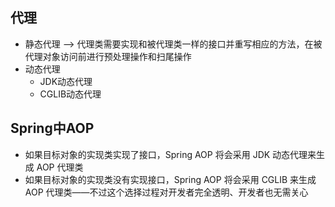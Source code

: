 代理
---
  - 静态代理 --> 代理类需要实现和被代理类一样的接口并重写相应的方法，在被代理对象访问前进行预处理操作和扫尾操作
  - 动态代理
    - JDK动态代理
    - CGLIB动态代理

Spring中AOP
---
- 如果目标对象的实现类实现了接口，Spring AOP 将会采用 JDK 动态代理来生成 AOP 代理类
- 如果目标对象的实现类没有实现接口，Spring AOP 将会采用 CGLIB 来生成 AOP 代理类——不过这个选择过程对开发者完全透明、开发者也无需关心
